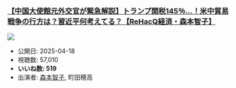 ### [【中国大使館元外交官が緊急解説】トランプ関税145％...！米中貿易戦争の行方は？習近平何考えてる？【ReHacQ経済・森本智子】](https://www.youtube.com/watch?v=sorUSlXYB2Y)
[![](https://img.youtube.com/vi/sorUSlXYB2Y/sddefault.jpg)](https://www.youtube.com/watch?v=sorUSlXYB2Y)
-   公開日: 2025-04-18
-   視聴数: 57,010
-   **いいね数: 519**
-   出演者: [森本智子](/rehacq_fan/people/森本智子 "wikilink"), 町田穂高
